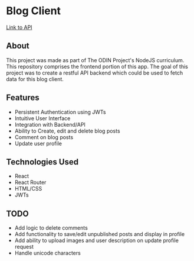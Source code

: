 # Blog Client

[Link to API](https://github.com/pbrebner/blog-api)

## About

This project was made as part of The ODIN Project's NodeJS curriculum. This repository comprises the frontend portion of this app. The goal of this project was to create a restful API backend which could be used to fetch data for this blog client.

## Features

-   Persistent Authentication using JWTs
-   Intuitive User Interface
-   Integration with Backend/API
-   Ability to Create, edit and delete blog posts
-   Comment on blog posts
-   Update user profile

## Technologies Used

-   React
-   React Router
-   HTML/CSS
-   JWTs

## TODO

-   Add logic to delete comments
-   Add functionality to save/edit unpublished posts and display in profile
-   Add ability to upload images and user description on update profile request
-   Handle unicode characters
